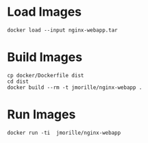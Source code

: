 # Load Images
```shell
docker load --input nginx-webapp.tar 
```

# Build Images
```shell
cp docker/Dockerfile dist
cd dist
docker build --rm -t jmorille/nginx-webapp .
```


# Run Images
```shell
docker run -ti  jmorille/nginx-webapp
```
